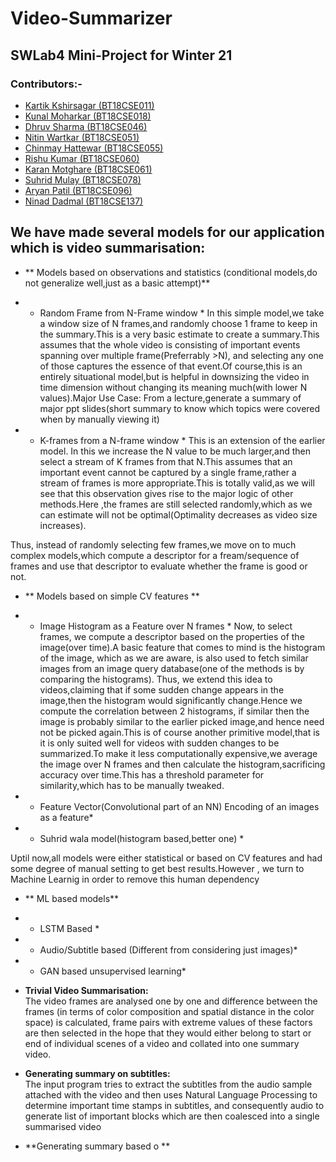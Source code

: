 # Video-Summarizer

## SWLab4 Mini-Project for Winter 21

### Contributors:-
* [Kartik Kshirsagar (BT18CSE011)](https://github.com/kartikkshirsagar)
* [Kunal Moharkar (BT18CSE018)](https://github.com/KunalMoharkar)
* [Dhruv Sharma (BT18CSE046)](https://github.com/dsdroid1)
* [Nitin Wartkar (BT18CSE051)](https://github.com/nitinosiris)
* [Chinmay Hattewar (BT18CSE055)](https://github.com/chinuh037)
* [Rishu Kumar (BT18CSE060)](https://github.com/dsdroid1)
* [Karan Motghare (BT18CSE061)](https://github.com/karanmotghare)
* [Suhrid Mulay (BT18CSE078)](https://github.com/suhridmulay)
* [Aryan Patil (BT18CSE096)](https://github.com/aryanpatil)
* [Ninad Dadmal (BT18CSE137)](https://github.com/Ninad10code)


## We have made several models for our application which is video summarisation:
+ ** Models based on observations and statistics (conditional models,do not generalize well,just as a basic attempt)**
+ * Random Frame from N-Frame window *
In this simple model,we take a window size of N frames,and randomly choose 1 frame to keep in the summary.This is a very basic estimate to create a summary.This assumes that the whole video is consisting of important events spanning over multiple frame(Preferrably >N), and selecting any one of those captures the essence of that event.Of course,this is an entirely situational model,but is helpful in downsizing the video in time dimension without changing its meaning much(with lower N values).Major Use Case: From a lecture,generate a summary of major ppt slides(short summary to know which topics were covered when by manually viewing it)

+ * K-frames from a N-frame window *
This is an extension of the earlier model. In this we increase the N value to be much larger,and then select a stream of K frames from that N.This assumes that an important event cannot be captured by a single frame,rather a stream of frames is more appropriate.This is totally valid,as we will see that this observation gives rise to the major logic of other methods.Here ,the frames are still selected randomly,which as we can estimate will not be optimal(Optimality decreases as video size increases).

Thus, instead of randomly selecting few frames,we move on to much complex models,which compute a descriptor for a fream/sequence of frames and use that descriptor to evaluate whether the frame is good or not.

+ ** Models based on simple CV features **
+ * Image Histogram as a Feature over N frames *
Now, to select frames, we compute a descriptor based on the properties of the image(over time).A basic feature that comes to mind is the histogram of the image, which as we are aware, is also used to fetch similar images from an image query database(one of the methods is by comparing the histograms). Thus, we extend this idea to videos,claiming that if some sudden change appears in the image,then the histogram would significantly change.Hence we compute the correlation between 2 histograms, if similar then the image is probably similar to the earlier picked image,and hence need not be picked again.This is of course another primitive model,that is it is only suited well for videos with sudden changes to be summarized.To make it less computationally expensive,we average the image over N frames and then calculate the histogram,sacrificing accuracy over time.This has a threshold parameter for similarity,which has to be manually tweaked.

+ * Feature Vector(Convolutional part of an NN) Encoding of an images as a feature*
+ * Suhrid wala model(histogram based,better one) *

Uptil now,all models were either statistical or based on CV features and had some degree of manual setting to get best results.However , we turn to Machine Learnig in order to remove this human dependency
+ ** ML based models**
+ * LSTM Based *
+ * Audio/Subtitle based (Different from considering just images)*
+ * GAN based unsupervised learning*

+ **Trivial Video Summarisation:**  
The video frames are analysed one by one and difference between the frames (in terms of color composition and spatial distance in the color space) is calculated, frame pairs with extreme values of these factors are then selected in the hope that they would either belong to start or end of individual scenes of a video and collated into one summary video.
+ **Generating summary on subtitles:**  
The input program tries to extract the subtitles from the audio sample attached with the video and then uses Natural Language Processing to determine important time stamps in subtitles, and consequently audio to generate list of important blocks which are then coalesced into a single summarised video
+ **Generating summary based o **
